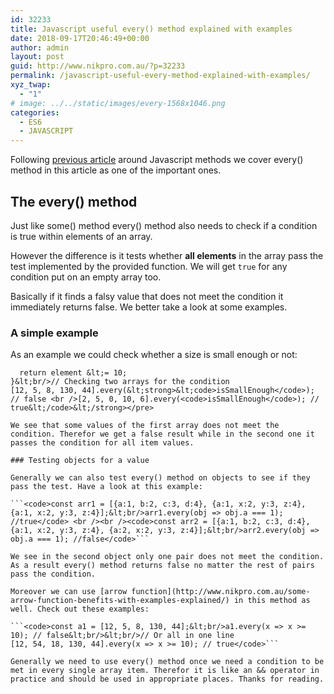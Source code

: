 ```yaml
---
id: 32233
title: Javascript useful every() method explained with examples
date: 2018-09-17T20:46:49+00:00
author: admin
layout: post
guid: http://www.nikpro.com.au/?p=32233
permalink: /javascript-useful-every-method-explained-with-examples/
xyz_twap:
  - "1"
# image: ../../static/images/every-1568x1046.png
categories:
  - ES6
  - JAVASCRIPT
---
```

Following [previous article](http://www.nikpro.com.au/some-method-in-javascript-explained-with-examples/) around Javascript methods we cover every() method in this article as one of the important ones.

## The every() method

Just like some() method every() method also needs to check if a condition is true within elements of an array. 

However the difference is it tests whether **all elements** in the array pass the test implemented by the provided function. We will get `true` for any condition put on an empty array too.

Basically if it finds a falsy value that does not meet the condition it immediately returns false. We better take a look at some examples.

### A simple example

As an example we could check whether a size is small enough or not:

```<code>function isSmallEnough(element, index, array) {
  return element &lt;= 10;
}&lt;br/>// Checking two arrays for the condition
[12, 5, 8, 130, 44].every(&lt;strong>&lt;code>isSmallEnough</code>); // false <br />[2, 5, 0, 10, 6].every(<code>isSmallEnough</code>); // true&lt;/code>&lt;/strong></pre>

We see that some values of the first array does not meet the condition. Therefor we get a false result while in the second one it passes the condition for all item values.

### Testing objects for a value

Generally we can also test every() method on objects to see if they pass the test. Have a look at this example:

```<code>const arr1 = [{a:1, b:2, c:3, d:4}, {a:1, x:2, y:3, z:4}, {a:1, x:2, y:3, z:4}];&lt;br/>arr1.every(obj => obj.a === 1); //true</code> <br /><br /><code>const arr2 = [{a:1, b:2, c:3, d:4}, {a:1, x:2, y:3, z:4}, {a:2, x:2, y:3, z:4}];&lt;br/>arr2.every(obj => obj.a === 1); //false</code>```

We see in the second object only one pair does not meet the condition. As a result every() method returns false no matter the rest of pairs pass the condition.

Moreover we can use [arrow function](http://www.nikpro.com.au/some-arrow-function-benefits-with-examples-explained/) in this method as well. Check out these examples:

```<code>const a1 = [12, 5, 8, 130, 44];&lt;br/>a1.every(x => x >= 10); // false&lt;br/>&lt;br/>// Or all in one line
[12, 54, 18, 130, 44].every(x => x >= 10); // true</code>```

Generally we need to use every() method once we need a condition to be met in every single array item. Therefor it is like an && operator in practice and should be used in appropriate places. Thanks for reading.